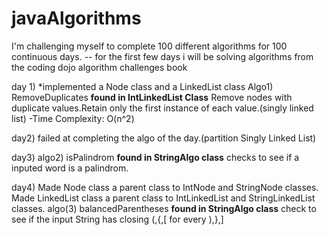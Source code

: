# javaAlgorithms
I'm challenging myself to complete 100 different algorithms for 100 continuous days.
-- for the first few days i will be solving algorithms from the coding dojo algorithm challenges book

day 1)
*implemented a Node class and a LinkedList class
Algo1) RemoveDuplicates
**found in IntLinkedList Class**
Remove nodes with duplicate values.Retain only the first instance of each value.(singly linked list) 
  -Time Complexity: O(n^2)

day2)
failed at completing the algo of the day.(partition Singly Linked List)

day3)
algo2) isPalindrom
**found in StringAlgo class**
checks to see if a inputed word is a palindrom.


day4)
Made Node class a parent class to IntNode and StringNode classes.
Made LinkedList class a parent class to IntLinkedList and StringLinkedList classes.
algo(3) balancedParentheses
**found in StringAlgo class**
check to see if the input String has closing (,{,[ for every ),},]

